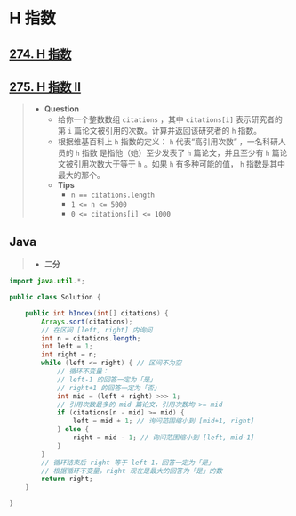# H 指数

## [274. H 指数](https://leetcode.cn/problems/h-index/)

## [275. H 指数 II](https://leetcode.cn/problems/h-index-ii/)

> - **Question**
>   - 给你一个整数数组 `citations` ，其中 `citations[i]` 表示研究者的第 `i` 篇论文被引用的次数。计算并返回该研究者的 `h` 指数。
>   - 根据维基百科上 `h` 指数的定义： `h` 代表“高引用次数” ，一名科研人员的 `h` 指数 是指他（她）至少发表了 `h` 篇论文，并且至少有 `h` 篇论文被引用次数大于等于 `h` 。如果 `h` 有多种可能的值， `h` 指数是其中最大的那个。
>   - **Tips**
>     - `n == citations.length`
>     - `1 <= n <= 5000`
>     - `0 <= citations[i] <= 1000`

## Java

> - **二分**

```java
import java.util.*;

public class Solution {

    public int hIndex(int[] citations) {
        Arrays.sort(citations);
        // 在区间 [left, right] 内询问
        int n = citations.length;
        int left = 1;
        int right = n;
        while (left <= right) { // 区间不为空
            // 循环不变量：
            // left-1 的回答一定为「是」
            // right+1 的回答一定为「否」
            int mid = (left + right) >>> 1;
            // 引用次数最多的 mid 篇论文，引用次数均 >= mid
            if (citations[n - mid] >= mid) {
                left = mid + 1; // 询问范围缩小到 [mid+1, right]
            } else {
                right = mid - 1; // 询问范围缩小到 [left, mid-1]
            }
        }
        // 循环结束后 right 等于 left-1，回答一定为「是」
        // 根据循环不变量，right 现在是最大的回答为「是」的数
        return right;
    }

}
```
